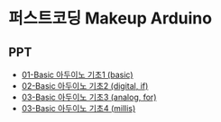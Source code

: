 # 퍼스트코딩 Makeup Arduino

## PPT
 - [01-Basic 아두이노 기초1 (basic)](https://firstcoding-kr.github.io/makeup-arduino/ppt/MakeUp_Arduino_01_basic.pdf)
 - [02-Basic 아두이노 기초2 (digital, if)](https://firstcoding-kr.github.io/makeup-arduino/ppt/MakeUp_Arduino_02_if.pdf)
 - [03-Basic 아두이노 기초3 (analog, for)](https://firstcoding-kr.github.io/makeup-arduino/ppt/MakeUp_Arduino_03_analog_for.pdf)
 - [03-Basic 아두이노 기초4 (millis)](https://firstcoding-kr.github.io/makeup-arduino/ppt/MakeUp_Arduino_04_millis_lcd.pdf)
